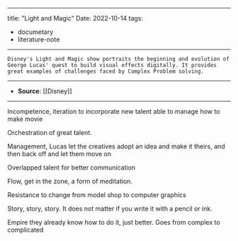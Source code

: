 
---
title: "Light and Magic"
Date: 2022-10-14
tags: 
- documetary
- literature-note
---

```
Disney's Light and Magic show portraits the beginning and evolution of George Lucas' quest to build visual effects digitally. It provides great examples of challenges faced by Complex Problem solving.
```

***
- **Source**: [[Disney]]  
***


Incompetence, iteration to incorporate new talent able to manage how to make movie

Orchestration of great talent.

Management, Lucas let the creatives adopt an idea and make it theirs, and then back off and let them move on  

Overlapped talent for better communication

Flow, get in the zone, a form of meditation. 

Resistance to change from model shop to computer graphics 


Story, story, story. It does not matter if you write it with a pencil or ink. 


Empire they already know how to do it, just better. Goes from complex to complicated

